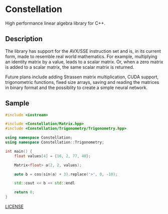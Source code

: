 # Constellation

High performance linear algebra library for C++.

## Description

The library has support for the AVX/SSE instruction set and is, in its current form, made to resemble real world mathematics. For example, multiplying an identity matrix by a value, leads to a scalar matrix. Or, when a zero matrix is added to a scalar matrix, the same scalar matrix is returned.

Future plans include adding Strassen matrix multiplication, CUDA support, trigonometric functions, fixed size arrays, saving and reading the matrices in binary format and the possiblity to create a simple neural
network.

## Sample

```cpp
#include <iostream>

#include <Constellation/Matrix.hpp>
#include <Constellation/Trigonometry/Trigonometry.hpp>

using namespace Constellation;
using namespace Constellation::Trigonometry;

int main() {
    float values[4] = {16, 2, 77, 40};

    Matrix<float> a(2, 2, values);

    auto b = cos(sin(a) + 3).replace('>', 0, -10);

    std::cout << b << std::endl

    return 0;
}
```

[LICENSE](./LICENSE)

